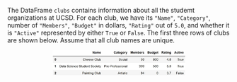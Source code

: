 The DataFrame `clubs` contains information about all the studemt organizations at UCSD.
For each club, we have its `"Name"`, `"Category"`, number of `"Members"`, `"Budget"` in dollars,
`"Rating"` out of `5.0`, and whether it is `"Active"` represented by either `True` or `False`. The
first three rows of clubs are shown below. Assume that all club names are unique.

<center><img src="/assets/images/wi25-quizzes/quiz1data.png" width="300"></center>
